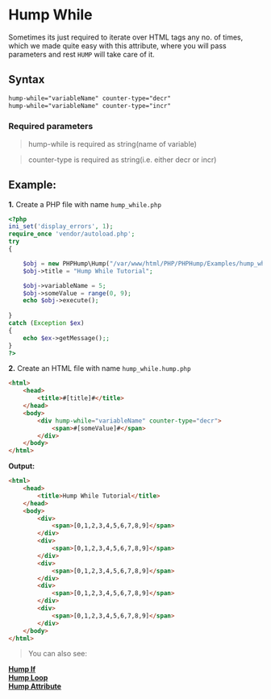 # Hump While #
Sometimes its just required to iterate over HTML tags any no. of times, which we made quite easy with this attribute, where you will pass parameters and rest `HUMP` will take care of it.


## Syntax ##
```HTML
hump-while="variableName" counter-type="decr"
hump-while="variableName" counter-type="incr"
```

### Required parameters  ###
> hump-while is required as string(name of variable)

> counter-type is required as string(i.e. either decr or incr)


## Example: ##
**1.** Create a PHP file with name `hump_while.php`

```php
<?php
ini_set('display_errors', 1);
require_once 'vendor/autoload.php';  
try
{

    $obj = new PHPHump\Hump("/var/www/html/PHP/PHPHump/Examples/hump_while.hump.php");
    $obj->title = "Hump While Tutorial";

    $obj->variableName = 5;
    $obj->someValue = range(0, 9);
    echo $obj->execute();  
    
} 
catch (Exception $ex) 
{
    echo $ex->getMessage();;
}
?>
```


**2.** Create an HTML file with name `hump_while.hump.php`
```HTML
<html>
    <head>
        <title>#[title]#</title>
    </head>
    <body>
        <div hump-while="variableName" counter-type="decr">
            <span>#[someValue]#</span>
        </div>
    </body>
</html>
```

**Output:**

```HTML
<html>
    <head>
        <title>Hump While Tutorial</title>
    </head>
    <body>
        <div>
            <span>[0,1,2,3,4,5,6,7,8,9]</span>
        </div>
        <div>
            <span>[0,1,2,3,4,5,6,7,8,9]</span>
        </div>
        <div>
            <span>[0,1,2,3,4,5,6,7,8,9]</span>
        </div>
        <div>
            <span>[0,1,2,3,4,5,6,7,8,9]</span>
        </div>
        <div>
            <span>[0,1,2,3,4,5,6,7,8,9]</span>
        </div>
    </body>
</html>
```
> You can also see:

[**Hump If**](https://github.com/Sahil-Gulati/PHPHump/blob/master/GuideMDs/HumpIf.md)<br/>
[**Hump Loop**](https://github.com/Sahil-Gulati/PHPHump/blob/master/GuideMDs/HumpLoop.md)<br/>
[**Hump Attribute**](https://github.com/Sahil-Gulati/PHPHump/blob/master/GuideMDs/HumpAttribute.md)<br/>

